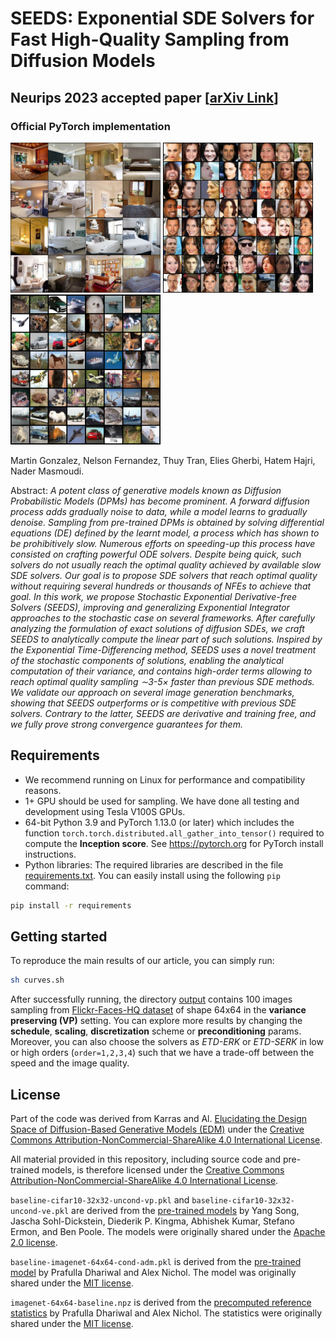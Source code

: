 # SEEDS: Exponential SDE Solvers for Fast High-Quality Sampling from Diffusion Models
## Neurips 2023 accepted paper [[arXiv Link](https://arxiv.org/abs/2305.14267)]
### Official PyTorch implementation 

<p float="left">
  <img src="/assets/grid_bedroom.png" width="240" />
  <img src="/assets/grid_celeba.png" width="240" />
  <img src="/assets/grid_cifar10.png" width="240" /> 
</p>
Martin Gonzalez, Nelson Fernandez, Thuy Tran, Elies Gherbi, Hatem Hajri, Nader Masmoudi.

Abstract: *A potent class of generative models known as Diffusion Probabilistic Models (DPMs) has become prominent. A forward diffusion process adds gradually noise to data, while a model learns to gradually denoise. Sampling from pre-trained DPMs is obtained by solving differential equations (DE) defined by the learnt model, a process which has shown to be prohibitively slow. Numerous efforts on speeding-up this process have consisted on crafting powerful ODE solvers. Despite being quick, such solvers do not usually reach the optimal quality achieved by available slow SDE solvers. Our goal is to propose SDE solvers that reach optimal quality without requiring several hundreds or thousands of NFEs to achieve that goal. In this work, we propose Stochastic Exponential Derivative-free Solvers (SEEDS), improving and generalizing Exponential Integrator approaches to the stochastic case on several frameworks. After carefully analyzing the formulation of exact solutions of diffusion SDEs, we craft SEEDS to analytically compute the linear part of such solutions. Inspired by the Exponential Time-Differencing method, SEEDS uses a novel treatment of the stochastic components of solutions, enabling the analytical computation of their variance, and contains high-order terms allowing to reach optimal quality sampling ∼3-5× faster than previous SDE methods. We validate our approach on several image generation benchmarks, showing that SEEDS outperforms or is competitive with previous SDE solvers. Contrary to the latter, SEEDS are derivative and training free, and we fully prove strong convergence guarantees for them.*


## Requirements
* We recommend running on Linux for performance and compatibility reasons. 
* 1+ GPU should be used for sampling. We have done all testing and development using Tesla V100S GPUs.
* 64-bit Python 3.9 and PyTorch 1.13.0 (or later) which includes the function `torch.torch.distributed.all_gather_into_tensor()` required to compute the **Inception score**. See https://pytorch.org for PyTorch install instructions.
* Python libraries: The required libraries are described in the file [requirements.txt](./requirements.txt). You can easily install using the following `pip` command:
```.bash
pip install -r requirements
```

## Getting started
To reproduce the main results of our article, you can simply run:
```.bash
sh curves.sh
```
After successfully running, the directory [output](./output) contains 100 images sampling from [Flickr-Faces-HQ dataset](https://github.com/NVlabs/ffhq-dataset) of shape 64x64 in the **variance preserving (VP)** setting. You can explore more results by changing the **schedule**, **scaling**, **discretization** scheme or **preconditioning** params. Moreover, you can also choose the solvers as *ETD-ERK* or *ETD-SERK* in low or high orders (`order=1,2,3,4`) such that we have a trade-off between the speed and the image quality.

## License

Part of the code was derived from Karras and Al. [Elucidating the Design Space of Diffusion-Based Generative Models (EDM)](https://github.com/NVlabs/edm) under the [Creative Commons Attribution-NonCommercial-ShareAlike 4.0 International License](http://creativecommons.org/licenses/by-nc-sa/4.0/).

All material provided in this repository, including source code and pre-trained models, is therefore licensed under the [Creative Commons Attribution-NonCommercial-ShareAlike 4.0 International License](http://creativecommons.org/licenses/by-nc-sa/4.0/).

`baseline-cifar10-32x32-uncond-vp.pkl` and `baseline-cifar10-32x32-uncond-ve.pkl` are derived from the [pre-trained models](https://github.com/yang-song/score_sde_pytorch) by Yang Song, Jascha Sohl-Dickstein, Diederik P. Kingma, Abhishek Kumar, Stefano Ermon, and Ben Poole. The models were originally shared under the [Apache 2.0 license](https://github.com/yang-song/score_sde_pytorch/blob/main/LICENSE).

`baseline-imagenet-64x64-cond-adm.pkl` is derived from the [pre-trained model](https://github.com/openai/guided-diffusion) by Prafulla Dhariwal and Alex Nichol. The model was originally shared under the [MIT license](https://github.com/openai/guided-diffusion/blob/main/LICENSE).

`imagenet-64x64-baseline.npz` is derived from the [precomputed reference statistics](https://github.com/openai/guided-diffusion/tree/main/evaluations) by Prafulla Dhariwal and Alex Nichol. The statistics were
originally shared under the [MIT license](https://github.com/openai/guided-diffusion/blob/main/LICENSE).
